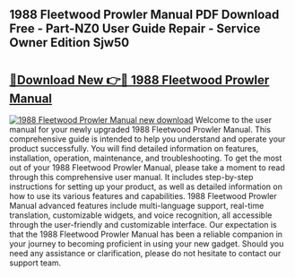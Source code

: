 ## 1988 Fleetwood Prowler Manual PDF Download Free - Part-NZ0 User Guide Repair - Service Owner Edition Sjw50

# <h2><a href="http://bc63291.oget.top/?id=1988+Fleetwood+Prowler+Manual">🔗Download New 👉🔴 1988 Fleetwood Prowler Manual</a></h2>

[![1988 Fleetwood Prowler Manual new download](https://i.imgur.com/5g1atiW.png)](http://bc63291.oget.top/?id=1988+Fleetwood+Prowler+Manual)
Welcome to the user manual for your newly upgraded 1988 Fleetwood Prowler Manual. This comprehensive guide is intended to help you understand and operate your product successfully. You will find detailed information on features, installation, operation, maintenance, and troubleshooting. To get the most out of your 1988 Fleetwood Prowler Manual, please take a moment to read through this comprehensive user manual. It includes step-by-step instructions for setting up your product, as well as detailed information on how to use its various features and capabilities. 1988 Fleetwood Prowler Manual advanced features include multi-language support, real-time translation, customizable widgets, and voice recognition, all accessible through the user-friendly and customizable interface. Our expectation is that the 1988 Fleetwood Prowler Manual has been a reliable companion in your journey to becoming proficient in using your new gadget. Should you need any assistance or clarification, please do not hesitate to contact our support team.
